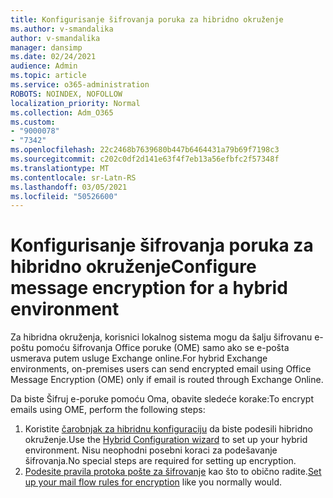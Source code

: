 ```yaml
---
title: Konfigurisanje šifrovanja poruka za hibridno okruženje
ms.author: v-smandalika
author: v-smandalika
manager: dansimp
ms.date: 02/24/2021
audience: Admin
ms.topic: article
ms.service: o365-administration
ROBOTS: NOINDEX, NOFOLLOW
localization_priority: Normal
ms.collection: Adm_O365
ms.custom:
- "9000078"
- "7342"
ms.openlocfilehash: 22c2468b7639680b447b6464431a79b69f7198c3
ms.sourcegitcommit: c202c0df2d141e63f4f7eb13a56efbfc2f57348f
ms.translationtype: MT
ms.contentlocale: sr-Latn-RS
ms.lasthandoff: 03/05/2021
ms.locfileid: "50526600"
---
```

# <a name="configure-message-encryption-for-a-hybrid-environment"></a><span data-ttu-id="9ba33-102">Konfigurisanje šifrovanja poruka za hibridno okruženje</span><span class="sxs-lookup"><span data-stu-id="9ba33-102">Configure message encryption for a hybrid environment</span></span>

<span data-ttu-id="9ba33-103">Za hibridna okruženja, korisnici lokalnog sistema mogu da šalju šifrovanu e-poštu pomoću šifrovanja Office poruke (OME) samo ako se e-pošta usmerava putem usluge Exchange online.</span><span class="sxs-lookup"><span data-stu-id="9ba33-103">For hybrid Exchange environments, on-premises users can send encrypted email using Office Message Encryption (OME) only if email is routed through Exchange Online.</span></span>

<span data-ttu-id="9ba33-104">Da biste Šifruj e-poruke pomoću Oma, obavite sledeće korake:</span><span class="sxs-lookup"><span data-stu-id="9ba33-104">To encrypt emails using OME, perform the following steps:</span></span>

1. <span data-ttu-id="9ba33-105">Koristite [čarobnjak za hibridnu konfiguraciju](https://docs.microsoft.com/Exchange/hybrid-configuration-wizard) da biste podesili hibridno okruženje.</span><span class="sxs-lookup"><span data-stu-id="9ba33-105">Use the [Hybrid Configuration wizard](https://docs.microsoft.com/Exchange/hybrid-configuration-wizard) to set up your hybrid environment.</span></span> <span data-ttu-id="9ba33-106">Nisu neophodni posebni koraci za podešavanje šifrovanja.</span><span class="sxs-lookup"><span data-stu-id="9ba33-106">No special steps are required for setting up encryption.</span></span>
2. <span data-ttu-id="9ba33-107">[Podesite pravila protoka pošte za šifrovanje](https://docs.microsoft.com/microsoft-365/compliance/define-mail-flow-rules-to-encrypt-email) kao što to obično radite.</span><span class="sxs-lookup"><span data-stu-id="9ba33-107">[Set up your mail flow rules for encryption](https://docs.microsoft.com/microsoft-365/compliance/define-mail-flow-rules-to-encrypt-email) like you normally would.</span></span>


